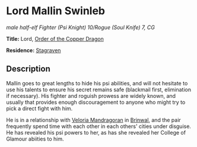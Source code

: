 # Lord Mallin Swinleb 
*male half-elf Fighter (Psi Knight) 10/Rogue (Soul Knife) 7, CG*

**Title:** Lord, [Order of the Copper Dragon](../Organizations/DraconicOrder/Copper.md)

**Residence:** [Stagraven](../Cities/Stagraven.md)

## Description
Mallin goes to great lengths to hide his psi abilities, and will not hesitate to use his talents to ensure his secret remains safe (blackmail first, elimination if necessary). His fighter and roguish prowess are widely known, and usually that provides enough discouragement to anyone who might try to pick a direct fight with him.

He is in a relationship with [Veloria Mandragoran](VeloriaMandragoran.md) in [Brinwal](../Cities/Brinwal.md), and the pair frequently spend time with each other in each others' cities under disguise. He has revealed his psi powers to her, as has she revealed her College of Glamour abiities to him.

